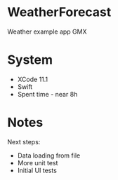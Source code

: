 # WeatherForecast
Weather example app GMX

# System
 - XCode 11.1
 - Swift
 - Spent time - near 8h

# Notes
 Next steps:
  - Data loading from file
  - More unit test
  - Initial UI tests
  
 


